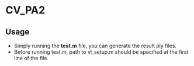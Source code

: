 # CV_PA2

## Usage

* Simply running the __test.m__ file, you can generate the result ply files.
* Before running test.m, path to vl_setup.m should be specified at the first line of the file.